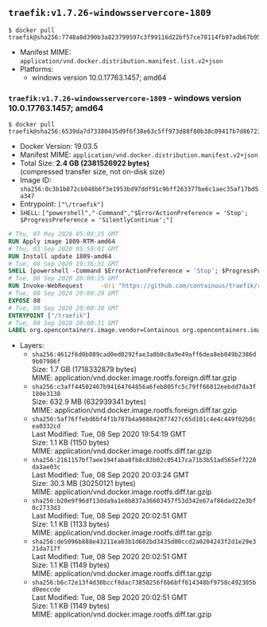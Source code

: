 ## `traefik:v1.7.26-windowsservercore-1809`

```console
$ docker pull traefik@sha256:7748a8d390b3a823799597c3f99116d22bf57ce78114fb97adb67b959ea91b95
```

-	Manifest MIME: `application/vnd.docker.distribution.manifest.list.v2+json`
-	Platforms:
	-	windows version 10.0.17763.1457; amd64

### `traefik:v1.7.26-windowsservercore-1809` - windows version 10.0.17763.1457; amd64

```console
$ docker pull traefik@sha256:6539da7d73380435d9f6f38e63c5ff973d88f80b38c09417b7d86723e44a7bbb
```

-	Docker Version: 19.03.5
-	Manifest MIME: `application/vnd.docker.distribution.manifest.v2+json`
-	Total Size: **2.4 GB (2381526922 bytes)**  
	(compressed transfer size, not on-disk size)
-	Image ID: `sha256:0c3b1b872cb048b6f3e1953bd97ddf91c9bff263377be6c1aec35af17bd5a347`
-	Entrypoint: `["\/traefik"]`
-	`SHELL`: `["powershell","-Command","$ErrorActionPreference = 'Stop'; $ProgressPreference = 'SilentlyContinue';"]`

```dockerfile
# Thu, 07 May 2020 05:09:25 GMT
RUN Apply image 1809-RTM-amd64
# Thu, 03 Sep 2020 05:59:01 GMT
RUN Install update 1809-amd64
# Tue, 08 Sep 2020 19:36:31 GMT
SHELL [powershell -Command $ErrorActionPreference = 'Stop'; $ProgressPreference = 'SilentlyContinue';]
# Tue, 08 Sep 2020 20:00:25 GMT
RUN Invoke-WebRequest     -Uri "https://github.com/containous/traefik/releases/download/v1.7.26/traefik_windows-amd64.exe"     -OutFile "/traefik.exe"
# Tue, 08 Sep 2020 20:00:29 GMT
EXPOSE 80
# Tue, 08 Sep 2020 20:00:30 GMT
ENTRYPOINT ["/traefik"]
# Tue, 08 Sep 2020 20:00:31 GMT
LABEL org.opencontainers.image.vendor=Containous org.opencontainers.image.url=https://traefik.io org.opencontainers.image.title=Traefik org.opencontainers.image.description=A modern reverse-proxy org.opencontainers.image.version=v1.7.26 org.opencontainers.image.documentation=https://docs.traefik.io
```

-	Layers:
	-	`sha256:4612f6d0b889cad0ed0292fae3a0b0c8a9e49aff6dea8eb049b2386d9b07986f`  
		Size: 1.7 GB (1718332879 bytes)  
		MIME: application/vnd.docker.image.rootfs.foreign.diff.tar.gzip
	-	`sha256:c3aff44502467b94164764856a6feb805fc5c79ff66012eebdd7da3f180e3138`  
		Size: 632.9 MB (632939341 bytes)  
		MIME: application/vnd.docker.image.rootfs.foreign.diff.tar.gzip
	-	`sha256:5af76ffebd6bf4f1b787b4a988842077427c65d101c4e4c449f02b8cea0332cd`  
		Last Modified: Tue, 08 Sep 2020 19:54:19 GMT  
		Size: 1.1 KB (1150 bytes)  
		MIME: application/vnd.docker.image.rootfs.diff.tar.gzip
	-	`sha256:2161157bf7aee194faba8fb8c83b02c05417ca71b3b51ad565ef7220da3ae03c`  
		Last Modified: Tue, 08 Sep 2020 20:03:24 GMT  
		Size: 30.3 MB (30250121 bytes)  
		MIME: application/vnd.docker.image.rootfs.diff.tar.gzip
	-	`sha256:b20e9f96df13dda9a1e8b837a36603457f53d342e67af86dad22e3bf0c2733d3`  
		Last Modified: Tue, 08 Sep 2020 20:02:51 GMT  
		Size: 1.1 KB (1133 bytes)  
		MIME: application/vnd.docker.image.rootfs.diff.tar.gzip
	-	`sha256:de5096b888e43211ea03b1d602bd3435d00ccd2a0204243f2d1e29e321da717f`  
		Last Modified: Tue, 08 Sep 2020 20:02:51 GMT  
		Size: 1.1 KB (1149 bytes)  
		MIME: application/vnd.docker.image.rootfs.diff.tar.gzip
	-	`sha256:b6c72e13f4d30bccf8dac73850256f6b6bff614348bf9758c492305bd0eeccde`  
		Last Modified: Tue, 08 Sep 2020 20:02:51 GMT  
		Size: 1.1 KB (1149 bytes)  
		MIME: application/vnd.docker.image.rootfs.diff.tar.gzip
